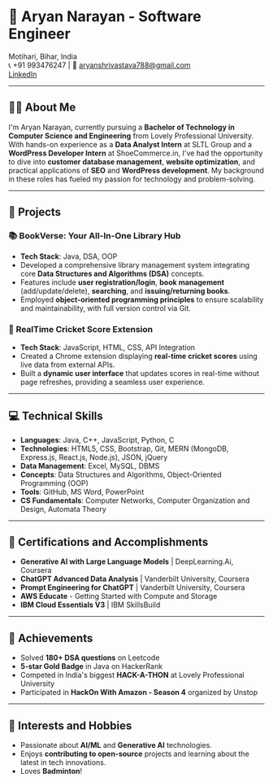 # 🌟 Aryan Narayan - Software Engineer
 
Motihari, Bihar, India  
📞 +91 993476247 | 📧 [aryanshrivastava788@gmail.com](mailto:aryanshrivastava788@gmail.com)  
[LinkedIn](https://linkedin.com/in/aryan-narayan-06805a217)

---

## 👨‍💻 About Me
I'm Aryan Narayan, currently pursuing a **Bachelor of Technology in Computer Science and Engineering** from Lovely Professional University. With hands-on experience as a **Data Analyst Intern** at SLTL Group and a **WordPress Developer Intern** at ShoeCommerce.in, I've had the opportunity to dive into **customer database management**, **website optimization**, and practical applications of **SEO** and **WordPress development**. My background in these roles has fueled my passion for technology and problem-solving.

---

## 🚀 Projects

### 📚 BookVerse: Your All-In-One Library Hub
- **Tech Stack**: Java, DSA, OOP  
- Developed a comprehensive library management system integrating core **Data Structures and Algorithms (DSA)** concepts.
- Features include **user registration/login**, **book management** (add/update/delete), **searching**, and **issuing/returning books**.
- Employed **object-oriented programming principles** to ensure scalability and maintainability, with full version control via Git.

### 🏏 RealTime Cricket Score Extension
- **Tech Stack**: JavaScript, HTML, CSS, API Integration  
- Created a Chrome extension displaying **real-time cricket scores** using live data from external APIs.
- Built a **dynamic user interface** that updates scores in real-time without page refreshes, providing a seamless user experience.

---

## 💻 Technical Skills
- **Languages**: Java, C++, JavaScript, Python, C
- **Technologies**: HTML5, CSS, Bootstrap, Git, MERN (MongoDB, Express.js, React.js, Node.js), JSON, jQuery
- **Data Management**: Excel, MySQL, DBMS
- **Concepts**: Data Structures and Algorithms, Object-Oriented Programming (OOP)
- **Tools**: GitHub, MS Word, PowerPoint
- **CS Fundamentals**: Computer Networks, Computer Organization and Design, Automata Theory

---

## 🏅 Certifications and Accomplishments
- **Generative AI with Large Language Models** | DeepLearning.Ai, Coursera
- **ChatGPT Advanced Data Analysis** | Vanderbilt University, Coursera
- **Prompt Engineering for ChatGPT** | Vanderbilt University, Coursera
- **AWS Educate** - Getting Started with Compute and Storage
- **IBM Cloud Essentials V3** | IBM SkillsBuild

---

## 🌟 Achievements
- Solved **180+ DSA questions** on Leetcode
- **5-star Gold Badge** in Java on HackerRank
- Competed in India's biggest **HACK-A-THON** at Lovely Professional University
- Participated in **HackOn With Amazon - Season 4** organized by Unstop

---

## 🎯 Interests and Hobbies
- Passionate about **AI/ML** and **Generative AI** technologies.
- Enjoys **contributing to open-source** projects and learning about the latest in tech innovations.
- Loves **Badminton**!
